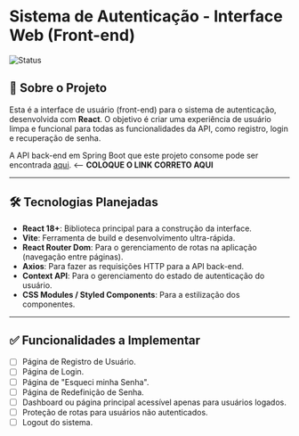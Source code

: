 # Sistema de Autenticação - Interface Web (Front-end)

![Status](https://img.shields.io/badge/STATUS-EM%20DESENVOLVIMENTO-yellow)

## 📖 Sobre o Projeto

Esta é a interface de usuário (front-end) para o sistema de autenticação, desenvolvida com **React**. O objetivo é criar uma experiência de usuário limpa e funcional para todas as funcionalidades da API, como registro, login e recuperação de senha.

A API back-end em Spring Boot que este projeto consome pode ser encontrada [aqui](https://github.com/murylomarques/sistema-autenticacao-api). <-- **COLOQUE O LINK CORRETO AQUI**

---

## 🛠️ Tecnologias Planejadas

- **React 18+**: Biblioteca principal para a construção da interface.
- **Vite**: Ferramenta de build e desenvolvimento ultra-rápida.
- **React Router Dom**: Para o gerenciamento de rotas na aplicação (navegação entre páginas).
- **Axios**: Para fazer as requisições HTTP para a API back-end.
- **Context API**: Para o gerenciamento do estado de autenticação do usuário.
- **CSS Modules / Styled Components**: Para a estilização dos componentes.

---

## ✅ Funcionalidades a Implementar

- [ ] Página de Registro de Usuário.
- [ ] Página de Login.
- [ ] Página de "Esqueci minha Senha".
- [ ] Página de Redefinição de Senha.
- [ ] Dashboard ou página principal acessível apenas para usuários logados.
- [ ] Proteção de rotas para usuários não autenticados.
- [ ] Logout do sistema.